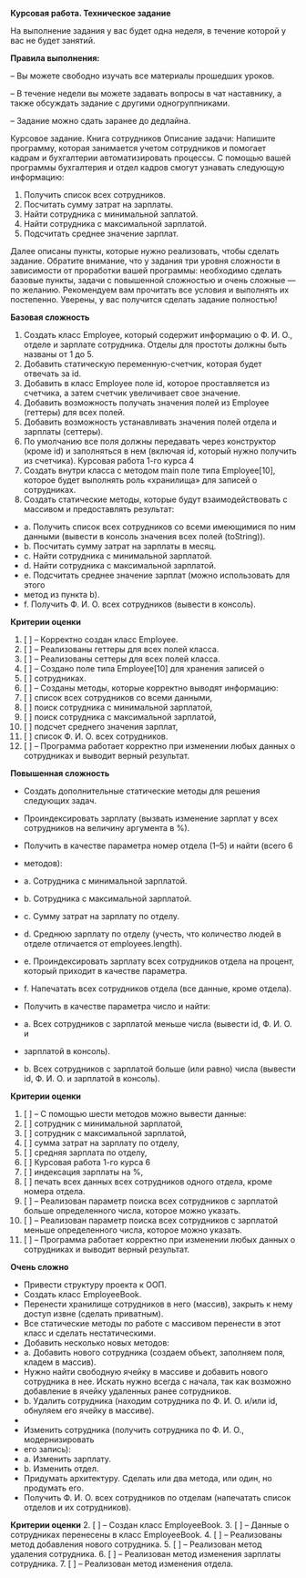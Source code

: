 **Курсовая работа. Техническое задание**

На выполнение задания у вас будет одна неделя, в течение которой у вас не будет
занятий.

**Правила выполнения:**


– Вы можете свободно изучать все материалы прошедших уроков.

– В течение недели вы можете задавать вопросы в чат наставнику, а также
обсуждать задание с другими одногруппниками.

– Задание можно сдать заранее до дедлайна.

Курсовое задание. Книга сотрудников
Описание задачи:
Напишите программу, которая занимается учетом сотрудников и помогает кадрам
и бухгалтерии автоматизировать процессы.
С помощью вашей программы бухгалтерия и отдел кадров смогут узнавать
следующую информацию:



1. Получить список всех сотрудников.
2. Посчитать сумму затрат на зарплаты.
3. Найти сотрудника с минимальной заплатой.
4. Найти сотрудника с максимальной зарплатой.
5. Подсчитать среднее значение зарплат.

Далее описаны пункты, которые нужно реализовать, чтобы сделать задание.
   Обратите внимание, что у задания три уровня сложности в зависимости от
   проработки вашей программы: необходимо сделать базовые пункты, задачи с
   повышенной сложностью и очень сложные — по желанию.
   Рекомендуем вам прочитать все условия и выполнять их постепенно.
   Уверены, у вас получится сделать задание полностью!

**Базовая сложность**
1. Создать класс Employee, который содержит информацию о Ф. И. О.,
   отделе и зарплате сотрудника. Отделы для простоты должны быть
   названы от 1 до 5.
2. Добавить статическую переменную-счетчик, которая будет отвечать за id.
3. Добавить в класс Employee поле id, которое проставляется из счетчика, а
   затем счетчик увеличивает свое значение.
4. Добавить возможность получать значения полей из Employee (геттеры) для
   всех полей.
5. Добавить возможность устанавливать значения полей отдела и зарплаты
   (сеттеры).
6. По умолчанию все поля должны передавать через конструктор (кроме id)
   и заполняться в нем (включая id, который нужно получить из счетчика).
   Курсовая работа 1-го курса 4
7. Создать внутри класса с методом main поле типа Employee[10], которое
   будет выполнять роль «хранилища» для записей о сотрудниках.
8. Создать статические методы, которые будут взаимодействовать с
   массивом и предоставлять результат:

* a. Получить список всех сотрудников со всеми имеющимися по ним данными (вывести в консоль значения всех полей (toString)).
* b. Посчитать сумму затрат на зарплаты в месяц.
*    c. Найти сотрудника с минимальной зарплатой.
*    d. Найти сотрудника с максимальной зарплатой.
*    e. Подсчитать среднее значение зарплат (можно использовать для этого
*    метод из пункта b).
*    f. Получить Ф. И. О. всех сотрудников (вывести в консоль).

   **Критерии оценки**

1. [ ] – Корректно создан класс Employee.
2. [ ] – Реализованы геттеры для всех полей класса.
3. [ ] – Реализованы сеттеры для всех полей класса.
4. [ ] – Создано поле типа Employee[10] для хранения записей о
5. [ ] сотрудниках.
6. [ ] – Созданы методы, которые корректно выводят информацию:
7. [ ] список всех сотрудников со всеми данными,
8. [ ] поиск сотрудника с минимальной зарплатой,
9. [ ] поиск сотрудника с максимальной зарплатой,
10. [ ] подсчет среднего значения зарплат,
11. [ ] список Ф. И. О. всех сотрудников.
12. [ ] –  Программа работает корректно при изменении любых данных о сотрудниках и выводит верный результат.


   **Повышенная сложность**

*    Создать дополнительные статические методы для решения следующих задач.
* Проиндексировать зарплату (вызвать изменение зарплат у всех сотрудников на величину аргумента в %).
* Получить в качестве параметра номер отдела (1–5) и найти (всего 6
*    методов):
*    a. Сотрудника с минимальной зарплатой.
*    b. Сотрудника с максимальной зарплатой.
*    c. Сумму затрат на зарплату по отделу.
*    d. Среднюю зарплату по отделу (учесть, что количество людей в отделе отличается от employees.length).
*    e. Проиндексировать зарплату всех сотрудников отдела на процент, который приходит в качестве параметра.
*    f. Напечатать всех сотрудников отдела (все данные, кроме отдела).

* Получить в качестве параметра число и найти:
*    a. Всех сотрудников с зарплатой меньше числа (вывести id, Ф. И. О. и
*    зарплатой в консоль).
*    b. Всех сотрудников с зарплатой больше (или равно) числа (вывести id,  Ф. И. О. и зарплатой в консоль).

   **Критерии оценки**

1. [ ]    – С помощью шести методов можно вывести данные:
2. [ ]    сотрудник с минимальной зарплатой,
3. [ ]    сотрудник с максимальной зарплатой,
4. [ ]    сумма затрат на зарплату по отделу,
5. [ ]    средняя зарплата по отделу,
6. [ ]    Курсовая работа 1-го курса 6
7. [ ]    индексация зарплаты на %,
8. [ ]    печать всех данных всех сотрудников одного отдела, кроме номера отдела.
10. [ ]    – Реализован параметр поиска всех сотрудников с зарплатой больше определенного числа, которое можно указать.
12. [ ]    – Реализован параметр поиска всех сотрудников с зарплатой меньше определенного числа, которое можно указать.
14. [ ]    – Программа работает корректно при изменении любых данных о сотрудниках и выводит верный результат.

   **Очень сложно**

*    Привести структуру проекта к ООП.
* Создать класс EmployeeBook.
* Перенести хранилище сотрудников в него (массив), закрыть к нему доступ извне (сделать приватным).
* Все статические методы по работе с массивом перенести в этот класс и сделать нестатическими.
* Добавить несколько новых методов:
*    a. Добавить нового сотрудника (создаем объект, заполняем поля, кладем в массив).
*    Нужно найти свободную ячейку в массиве и добавить нового сотрудника в нее. Искать нужно всегда с начала, так как возможно добавление в ячейку удаленных ранее сотрудников.
*    b. Удалить сотрудника (находим сотрудника по Ф. И. О. и/или id, обнуляем его ячейку в массиве).
* 
* Изменить сотрудника (получить сотрудника по Ф. И. О., модернизировать
*    его запись):
*    a. Изменить зарплату.
*    b. Изменить отдел.
*    Придумать архитектуру. Сделать или два метода, или один, но продумать его.
* Получить Ф. И. О. всех сотрудников по отделам (напечатать список отделов и их сотрудников).

**Критерии оценки**
2. [ ]    – Создан класс EmployeeBook.
3. [ ]    – Данные о сотрудниках перенесены в класс EmployeeBook.
4. [ ]    – Реализованы метод добавления нового сотрудника.
5. [ ]    – Реализован метод удаления сотрудника.
6. [ ]    – Реализован метод изменения зарплаты сотрудника.
7. [ ]    – Реализован метод изменения отдела.